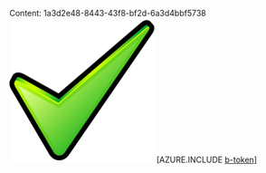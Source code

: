 Content: 1a3d2e48-8443-43f8-bf2d-6a3d4bbf5738![image](d1cdae55-2a06-48ea-987e-f3499a3f4c29.png)
[AZURE.INCLUDE [b-token](a660eed5-1488-4ffd-948b-2ccdb3e0ca4b.md)]
